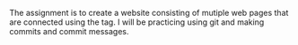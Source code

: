 The assignment is to create a website consisting of mutiple web pages that are connected using the <a> tag. I will be practicing using git and making commits and commit messages.